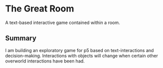 # The Great Room

A text-based interactive game contained within a room.

## Summary

I am building an exploratory game for p5 based on text-interactions and decision-making. Interactions with objects will change when certain other overworld interactions have been had.
